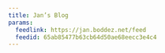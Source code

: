 ```yaml
---
title: Jan’s Blog
params:
  feedlink: https://jan.boddez.net/feed
  feedid: 65ab85477b63cb64d50ae68eecc3e4c4
---
```

